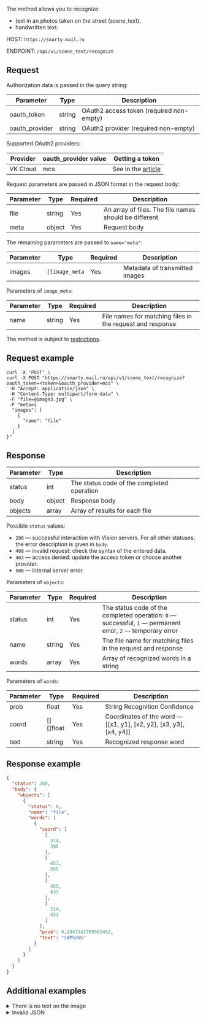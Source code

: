 The method allows you to recognize:

- text in an photos taken on the street (scene_text).
- handwritten text.

HOST: `https://smarty.mail.ru`

ENDPOINT: `/api/v1/scene_text/recognize`

## Request

Authorization data is passed in the query string:

| Parameter      | Type   | Description                              |
| -------------- | ------ | ---------------------------------------- |
| oauth_token    | string | OAuth2 access token (required non-empty) |
| oauth_provider | string | OAuth2 provider (required non-empty)     |

Supported OAuth2 providers:

| Provider | oauth_provider value | Getting a token                                       |
| -------- | -------------------- | ----------------------------------------------------- |
| VK Cloud | mcs                  | See in the [article](../../vision-start/auth-vision/) |

Request parameters are passed in JSON format in the request body:

| Parameter      | Type   | Required | Description                                               |
| -------------- | ------ | ---------| --------------------------------------------------------- |
| file           | string | Yes      | An array of files. The file names should be different     |
| meta           | object | Yes      | Request body                                              |

The remaining parameters are passed to `name="meta"`:

| Parameter      | Type   | Required | Description                                               |
| -------------- | ------ | ---------| --------------------------------------------------------- |
| images        | `[]image_meta`  | Yes      | Metadata of transmitted images                            |

Parameters of `image_meta`:

| Parameter      | Type   | Required | Description                                               |
| -------------- | ------ | ---------| --------------------------------------------------------- |
|   name         | string | Yes      | File names for matching files in the request and response |

<warn>

The method is subject to [restrictions](../../vision-limits#image_processing).

</warn>

## Request example

```curl
curl -X 'POST' \
curl -X POST "https://smarty.mail.ru/api/v1/scene_text/recognize?oauth_token=<token>&oauth_provider=mcs" \
 -H "Accept: application/json" \
 -H "Content-Type: multipart/form-data" \
 -F "file=@image3.jpg" \
 -F "meta={
  "images": [
    {
      "name": "file"
    }
  ]
}"
```

## Response

| Parameter     | Type     | Description                                              |
| ------------- | -------- | -------------------------------------------------------- |
| status        | int      | The status code of the completed operation               |
| body          | object   | Response body                                            |
| objects       | array    | Array of results for each file                           |

Possible `status` values:

- `200` — successful interaction with Vision servers. For all other statuses, the error description is given in `body`.
- `400` — invalid request: check the syntax of the entered data.
- `403` — access denied: update the access token or choose another provider.
- `500` — internal server error.

Parameters of `objects`:

| Parameter     | Type     | Required | Description                                                 |
| ------------- | -------- |--------- | ----------------------------------------------------------- |
| status        | int      | Yes      | The status code of the completed operation: `0` — successful, `1` — permanent error, `2` — temporary error |
| name          | string   | Yes      | The file name for matching files in the request and response |
| words         | array    | Yes      | Array of recognized words in a string                        |

Parameters of `words`:

| Parameter     | Type     | Required | Description                                                 |
| ------------- | -------- |--------- | ----------------------------------------------------------- |
| prob          | float    | Yes      | String Recognition Confidence                                |
| coord         | [][]float| Yes      | Coordinates of the word — [[x1, y1], [x2, y2], [x3, y3], [x4, y4]] |
| text          | string   | Yes      | Recognized response word                                     |

## Response example

```json
{
  "status": 200,
  "body": {
    "objects": [
      {
        "status": 0,
        "name": "file",
        "words": [
          {
            "coord": [
              [
                314,
                395
              ],
              [
                453,
                395
              ],
              [
                453,
                433
              ],
              [
                314,
                433
              ]
            ],
            "prob": 0.9947941769563452,
            "text": "SAMSUNG"
          }
        ]
      }
    ]
  }
}
```

## Additional examples

<details>
    <summary>There is no text on the image</summary>

Request example:

```bash
curl -X POST "https://smarty.mail.ru/api/v1/scene_text/recognize?oauth_token=<token>&oauth_provider=mcs" \
 -H "Accept: application/json" \
 -H "Content-Type: multipart/form-data" \
 -F "file=@image.jpg" \
 -F "meta={
  "images": [
    {
      "name": "file"
    }
  ]
}"
```

Response example:

```json
{
  "status": 400,
  "body": "empty image"
}
```

</details>

<details>
    <summary>Invalid JSON</summary>

Request example:

```bash
curl -X POST "https://smarty.mail.ru/api/v1/scene_text/recognize?oauth_token=<token>&oauth_provider=mcs" \
 -H "Accept: application/json" \
 -H "Content-Type: multipart/form-data" \
 -F "file=@image3.jpg" \
 -F "meta={
  "images": [
    {
      "name": "file1"
    }
  ]
}"
```

Response example:

```json
{
  "status": 400,
  "body": "could not get image by name file1: http: no such file"
}
```

</details>
